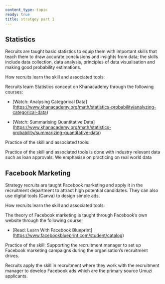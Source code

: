 ```yaml
---
content_type: topic
ready: true
title: stratgey part 1
---
```


## Statistics
Recruits are taught basic statistics to equip them with important skills that teach them to draw accurate conclusions and insights from data; the skills include data collection, data analysis, principles of data visualisation and making good probability estimations.

How recruits learn the skill and associated tools:

Recruits learn Statistics concept on Khanacademy through the following courses:

- [Watch: Analysing Categorical Data] (https://www.khanacademy.org/math/statistics-probability/analyzing-categorical-data)

- [Watch: Summarising Quantitative Data] (https://www.khanacademy.org/math/statistics-probability/summarizing-quantitative-data)

Practice of the skill and associated tools:

Practice of the skill and associated tools is done with industry relevant data such as loan approvals. We emphasise on practicing on real world data

## Facebook Marketing
Strategy recruits are taught Facebook marketing and apply it in the recruitment department to attract high potential candidates. They can also use digital tools (Canva) to design simple ads.

How recruits learn the skill and associated tools:

The theory of Facebook marketing is taught through Facebook’s own website through the following course:

- [Read: Learn With Facebook Blueprint] (https://www.facebookblueprint.com/student/catalog)

Practice of the skill: Supporting the recruitment manager to set up Facebook marketing campaigns during the organisation’s recruitment drives.

Recruits apply the skill in recruitment where they work with the recruitment manager to develop Facebook ads which are the primary source Umuzi applicants.


